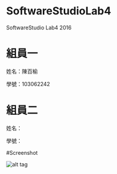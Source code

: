 # SoftwareStudioLab4
SoftwareStudio Lab4 2016

# 組員一

姓名：陳百榆

學號：103062242

# 組員二

姓名：

學號：

#Screenshot

![alt tag](/csc.png)